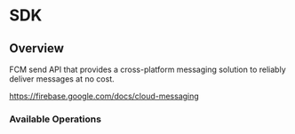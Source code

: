 # SDK

## Overview

FCM send API that provides a cross-platform messaging solution to reliably deliver messages at no cost.

<https://firebase.google.com/docs/cloud-messaging>
### Available Operations

